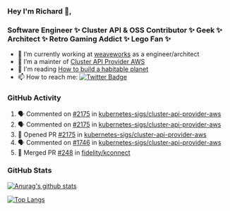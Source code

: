 ### Hey I'm Richard 👋, 

<h3 align="left">Software Engineer ✨ Cluster API & OSS Contributor ✨ Geek ✨ Architect ✨ Retro Gaming Addict ✨ Lego Fan ✨</h3>

- 🔭 I’m currently working at [weaveworks](https://github.com/weaveworks) as a engineer/architect
- 👯 I’m a mainter of [Cluster API Provider AWS](https://github.com/kubernetes-sigs/cluster-api-provider-aws)
- 💬 I'm reading [How to build a habitable planet](https://www.amazon.co.uk/How-Build-Habitable-Planet-Humankind/dp/0691140065)
- 📫 How to reach me: [![Twitter Badge](https://img.shields.io/badge/-@fruit_case-00acee?style=flat&logo=Twitter&logoColor=white)](https://twitter.com/intent/follow?screen_name=fruit_case "Follow on Twitter")

### GitHub Activity 

<!--START_SECTION:activity-->
1. 🗣 Commented on [#2175](https://github.com/kubernetes-sigs/cluster-api-provider-aws/issues/2175) in [kubernetes-sigs/cluster-api-provider-aws](https://github.com/kubernetes-sigs/cluster-api-provider-aws)
2. 🗣 Commented on [#2175](https://github.com/kubernetes-sigs/cluster-api-provider-aws/issues/2175) in [kubernetes-sigs/cluster-api-provider-aws](https://github.com/kubernetes-sigs/cluster-api-provider-aws)
3. 💪 Opened PR [#2175](https://github.com/kubernetes-sigs/cluster-api-provider-aws/pull/2175) in [kubernetes-sigs/cluster-api-provider-aws](https://github.com/kubernetes-sigs/cluster-api-provider-aws)
4. 🗣 Commented on [#1746](https://github.com/kubernetes-sigs/cluster-api-provider-aws/issues/1746) in [kubernetes-sigs/cluster-api-provider-aws](https://github.com/kubernetes-sigs/cluster-api-provider-aws)
5. 🎉 Merged PR [#248](https://github.com/fidelity/kconnect/pull/248) in [fidelity/kconnect](https://github.com/fidelity/kconnect)
<!--END_SECTION:activity-->

### GitHub Stats

[![Anurag's github stats](https://github-readme-stats.vercel.app/api?username=richardcase&count_private=true&show_icons=true)](https://github.com/anuraghazra/github-readme-stats)

[![Top Langs](https://github-readme-stats.vercel.app/api/top-langs/?username=richardcase&hide=html&layout=compact)](https://github.com/anuraghazra/github-readme-stats)

